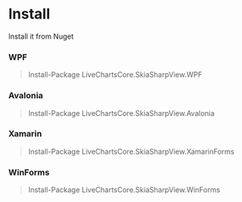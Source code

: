 # Install

Install it from Nuget

### WPF

> Install-Package LiveChartsCore.SkiaSharpView.WPF

### Avalonia

> Install-Package LiveChartsCore.SkiaSharpView.Avalonia

### Xamarin

> Install-Package LiveChartsCore.SkiaSharpView.XamarinForms

### WinForms

> Install-Package LiveChartsCore.SkiaSharpView.WinForms

